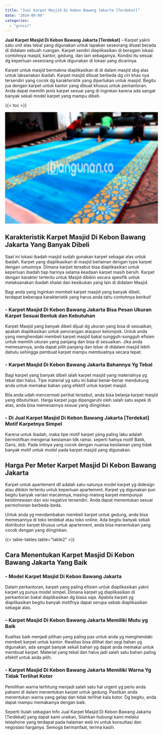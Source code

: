 ```yaml
---
title: "Jual Karpet Masjid Di Kebon Bawang Jakarta [Terdekat]"
date: "2024-09-09"
categories: 
  - "grosir"
---
```


**Jual Karpet Masjid Di Kebon Bawang Jakarta \[Terdekat\]** – Karpet yakni satu unit alas tebal yang digunakan untuk tapakan seseorang disaat berada di didalam sebuah ruangan. Karpet sendiri diaplikasikan di beragam lokasi contohnya masjid, kantor, gedung, dan lain sebagainya. Kondisi itu sesuai dg keperluan seseorang untuk digunakan di lokasi yang dicarinya.

Karpet untuk masjid bermakna diaplikasikan di di dalam masjid sbg alas untuk laksanakan ibadah. Karpet masjid dibuat berbeda dg ciri khas nya tersendiri yang cocok dg karakteristik yang diperlukan untuk masjid. Begitu jua dengan karpet untuk kantor yang dibuat khusus untuk perkantoran. Anda dapat memilih jenis karpet sesuai yang di inginkan karena ada sangat banyak sekali model karpet yang mampu dibeli.

{{< toc >}}

![Jual Karpet Masjid Di Kebon Bawang Jakarta [Terdekat]](/images/grosir-karpet-murah-32.png)

## Karakteristik Karpet Masjid Di Kebon Bawang Jakarta Yang Banyak Dibeli

Saat ini lokasi ibadah masjid sudah gunakan karpet sebagai alas untuk ibadah. Karpet yang diaplikasikan di masjid berlainan dengan type karpet dengan umumnya. Dimana karpet tersebut bisa diaplikasikan untuk keperluan ibadah tiap harinya selama keadaan karpet masih bersih. Karpet dengan karakter tertentu untuk Masjid dibikin secara spesifik untuk melaksanakan ibadah shalat dan kesibukan yang lain di didalam Masjid.

Bagi anda yang inginkan membeli karpet masjid yang banyak dibeli, terdapat beberapa karakteristik yang harus anda tahu contohnya berikut!

### \- Karpet Masjid Di Kebon Bawang Jakarta Bisa Pesan Ukuran Karpet Sesuai Bentuk dan Kebutuhan

Karpet Masjid yang banyak dibeli dijual dg ukuran yang bisa di sesuaikan, apakah diaplikasikan untuk perorangan ataupun kelompok. Untuk anda yang menghendaki membeli karpet masjid bakal sungguh-sungguh efisien untuk memliih ukuran yang panjang dan bisa di sesuaikan. Jika anda memesannya, anda dapat pilih panjang dan lebar di didalam masjid lebih dahulu sehingga pembuat karpet mampu membuatnya secara tepat.

### \- Karpet Masjid Di Kebon Bawang Jakarta Bahannya Yg Tebal

Bagi karpet yang banyak dibeli ialah karpet masjid yang materialnya yg tebal dan halus. Tipe material yg satu ini bakal benar-benar mendukung anda untuk memakai bahan yang efektif untuk karpet masjid.

Bila anda udah mencermati perihal tersebut, anda bisa belanja karpet masjid yang dibutuhkan. Harga karpet juga dipengaruhi oleh salah satu aspek di atas, anda bisa memesannya sesuai yang diinginkan.

### \- Di Jual Karpet Masjid Di Kebon Bawang Jakarta \[Terdekat\] Motif Karpetnya Simpel

Karena untuk ibadah, maka tipe motif karpet yang paling laku adalah bermotifkan mengenai keislaman tdk ramai. seperti halnya motif Batik, Garis, dsb. Pada intinya yang cocok dengan nuansa keislaman yang tidak banyak motif untuk model pada karpet masjid yang digunakan.

## Harga Per Meter Karpet Masjid Di Kebon Bawang Jakarta

Karpet untuk apartement dll adalah satu-satunya model karpet yg didesign atau dibikin tertentu untuk keperluan apartement. Karpet yg digunakan pun begitu banyak variasi macamnya, masing-maisng karpet mempunyai keistimewaan dan sisi negative tersendiri. Anda dapat menentukan sesuai permohonan berbeda-beda.

Untuk anda yg mendambakan membeli karpet untuk gedung, anda bisa memesannya di toko terdekat atau toko online. Ada begitu banyak sekali distributor karpet khusus untuk apartement, anda bisa menentukan yang cocok dengan yang diinginkan.

{{< table-tables table="table2" >}}

## Cara Menentukan Karpet Masjid Di Kebon Bawang Jakarta Yang Baik

### \- Model Karpet Masjid Di Kebon Bawang Jakarta

Dalam perkantoran, karpet yang paling efisien untuk diaplikasikan yakni karpet yg punya model simpel. Dimana karpet yg diaplikasikan di perkantoran bakal diaplikasikan dg biasa saja. Apabila karpet yg diaplikasikan begitu banyak motifnya dapat serupa sebab diaplikasikan sebagai alas.

### \- Karpet Masjid Di Kebon Bawang Jakarta Memiliki Mutu yg Baik

Kualitas baik menjadi pilihan yang paling pas untuk anda yg menghendaki membeli karpet untuk kantor. Kwalitas bisa dilihat dari segi bahan yg digunakan, ada sangat banyak sekali bahan yg dapat anda memakai untuk membuat karpet. Material yang tebal dan halus jadi salah satu bahan paling efektif untuk anda pilih.

### \- Karpet Masjid Di Kebon Bawang Jakarta Memiliki Warna Yg Tidak Terlihat Kotor

Pemilihan warna terhitung menjadi salah satu hal urgent yg perlu anda pahami di dalam menentukan karpet untuk gedung. Pastikan anda menentukan warna yang gelap dan tidak terlihat kala kotor. Dg begitu, anda dapat mampu memakainya dengan baik.

Seperti itulah sebagian Info Jual Karpet Masjid Di Kebon Bawang Jakarta \[Terdekat\] yang dapat kami uraikan, Silahkan hubungi kami melalui telephone yang terdapat pada halaman web ini untuk konsultasi dan negosiasi harganya. Semoga bermanfaat, terima kasih.
